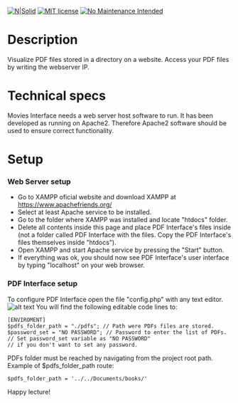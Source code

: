 [![N|Solid](https://dl.dropboxusercontent.com/s/oy06v7r8d871cr8/splitvice-banner.png?dl=0)](http://split-vice.com)
[![MIT license](https://img.shields.io/badge/License-MIT-blue.svg)](https://lbesson.mit-license.org/)
[![No Maintenance Intended](http://unmaintained.tech/badge.svg)](http://unmaintained.tech/)
# Description
Visualize PDF files stored in a directory on a website. Access your PDF files by writing the webserver IP. 
# Technical specs
Movies Interface needs a web server host software to run. It has been developed as running on Apache2. Therefore Apache2 software should be used to ensure correct functionality.
# Setup
### Web Server setup
- Go to XAMPP oficial website and download XAMPP at <https://www.apachefriends.org/>
- Select at least Apache service to be installed.
- Go to the folder where XAMPP was installed and locate "htdocs" folder.
- Delete all contents inside this page and place PDF Interface's files inside (not a folder called PDF Interface with the files. Copy the PDF Interface's files themselves inside "htdocs").
- Open XAMPP and start Apache service by pressing the "Start" button.
- If everything was ok, you should now see PDF Interface's user interface by typing "localhost" on your web browser.
### PDF Interface setup
To configure PDF Interface open the file "config.php" with any text editor.
![alt text](https://dl.dropboxusercontent.com/s/pn8rixy3qxdwrfh/pdf-interface-config-img.png?dl=0)
You will find the following editable code lines to:
```
[ENVIROMENT]
$pdfs_folder_path = "./pdfs"; // Path were PDFs files are stored.
$password_set = "NO PASSWORD"; // Password to enter the list of PDFs.
// Set password_set variable as "NO PASSWORD"
// if you don't want to set any password.
```
PDFs folder must be reached by navigating from the project root path.
Example of $pdfs_folder_path route:
```
$pdfs_folder_path = '../../Documents/books/'
```
Happy lecture!

